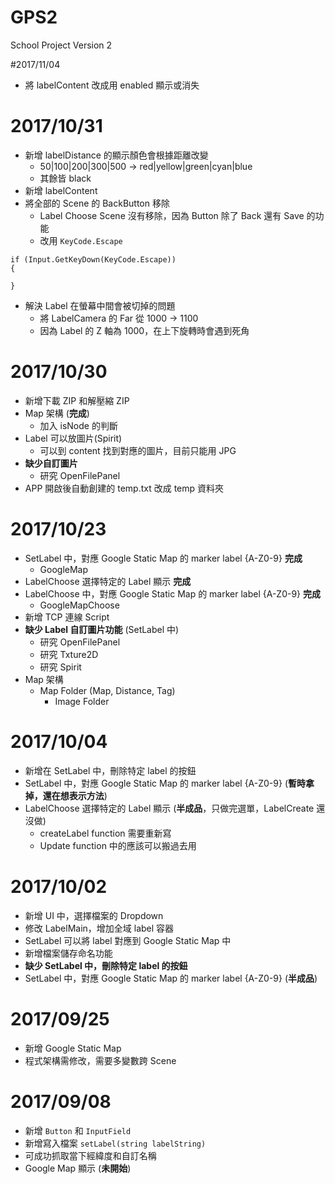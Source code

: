 # GPS2
School Project Version 2

#2017/11/04

* 將 labelContent 改成用 enabled 顯示或消失


# 2017/10/31

* 新增 labelDistance 的顯示顏色會根據距離改變
	* 50|100|200|300|500 -> red|yellow|green|cyan|blue
	* 其餘皆 black
* 新增 labelContent
* 將全部的 Scene 的 BackButton 移除
	* Label Choose Scene 沒有移除，因為 Button 除了 Back 還有 Save 的功能
	* 改用 `KeyCode.Escape`
```
if (Input.GetKeyDown(KeyCode.Escape))
{

}
```
* 解決 Label 在螢幕中間會被切掉的問題
	* 將 LabelCamera 的 Far 從 1000 -> 1100
	* 因為 Label 的 Z 軸為 1000，在上下旋轉時會遇到死角

# 2017/10/30

* 新增下載 ZIP 和解壓縮 ZIP
* Map 架構 (**完成**)
	* 加入 isNode 的判斷
* Label 可以放圖片(Spirit)
	* 可以到 content 找到對應的圖片，目前只能用 JPG
* **缺少自訂圖片**
	* 研究 OpenFilePanel
* APP 開啟後自動創建的 temp.txt 改成 temp 資料夾

# 2017/10/23

* SetLabel 中，對應 Google Static Map 的 marker label {A-Z0-9} **完成**
	* GoogleMap
* LabelChoose 選擇特定的 Label 顯示 **完成**
* LabelChoose 中，對應 Google Static Map 的 marker label {A-Z0-9} **完成**
	* GoogleMapChoose
* 新增 TCP 連線 Script
* **缺少 Label 自訂圖片功能** (SetLabel 中)
	* 研究 OpenFilePanel
	* 研究 Txture2D
	* 研究 Spirit
* Map 架構
	* Map Folder (Map, Distance, Tag)
		* Image Folder


# 2017/10/04

* 新增在 SetLabel 中，刪除特定 label 的按鈕
* SetLabel 中，對應 Google Static Map 的 marker label {A-Z0-9} (**暫時拿掉，還在想表示方法**)
* LabelChoose 選擇特定的 Label 顯示 (**半成品**，只做完選單，LabelCreate 還沒做)
	* createLabel function 需要重新寫
	* Update function 中的應該可以搬過去用

# 2017/10/02

* 新增 UI 中，選擇檔案的 Dropdown
* 修改 LabelMain，增加全域 label 容器
* SetLabel 可以將 label 對應到 Google Static Map 中
* 新增檔案儲存命名功能
* **缺少 SetLabel 中，刪除特定 label 的按鈕**
* SetLabel 中，對應 Google Static Map 的 marker label {A-Z0-9} (**半成品**)

# 2017/09/25

* 新增 Google Static Map
* 程式架構需修改，需要多變數跨 Scene

# 2017/09/08

* 新增 `Button` 和 `InputField`
* 新增寫入檔案 `setLabel(string labelString)`
* 可成功抓取當下經緯度和自訂名稱
* Google Map 顯示 (**未開始**)